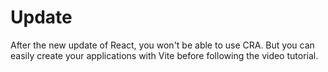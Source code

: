 # Update

After the new update of React, you won't be able to use CRA. But you can easily create your applications with Vite before following the video tutorial.


